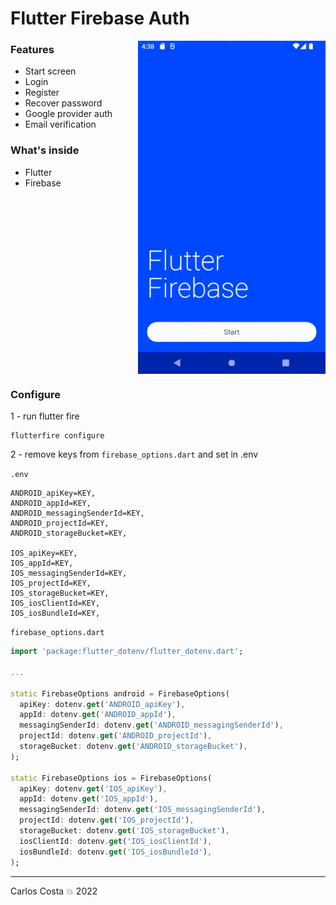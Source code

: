 # Flutter Firebase Auth

<img align="right" src='example.gif' width=300>

### Features

- Start screen
- Login
- Register
- Recover password
- Google provider auth
- Email verification

### What's inside

- Flutter
- Firebase

<div style="clear:both"></div>

### Configure

1 - run flutter fire

```
flutterfire configure
```

2 - remove keys from `firebase_options.dart` and set in .env


`.env`

```
ANDROID_apiKey=KEY,
ANDROID_appId=KEY,
ANDROID_messagingSenderId=KEY,
ANDROID_projectId=KEY,
ANDROID_storageBucket=KEY,

IOS_apiKey=KEY,
IOS_appId=KEY,
IOS_messagingSenderId=KEY,
IOS_projectId=KEY,
IOS_storageBucket=KEY,
IOS_iosClientId=KEY,
IOS_iosBundleId=KEY,
```

`firebase_options.dart`


```dart
import 'package:flutter_dotenv/flutter_dotenv.dart';

...

static FirebaseOptions android = FirebaseOptions(
  apiKey: dotenv.get('ANDROID_apiKey'),
  appId: dotenv.get('ANDROID_appId'),
  messagingSenderId: dotenv.get('ANDROID_messagingSenderId'),
  projectId: dotenv.get('ANDROID_projectId'),
  storageBucket: dotenv.get('ANDROID_storageBucket'),
);

static FirebaseOptions ios = FirebaseOptions(
  apiKey: dotenv.get('IOS_apiKey'),
  appId: dotenv.get('IOS_appId'),
  messagingSenderId: dotenv.get('IOS_messagingSenderId'),
  projectId: dotenv.get('IOS_projectId'),
  storageBucket: dotenv.get('IOS_storageBucket'),
  iosClientId: dotenv.get('IOS_iosClientId'),
  iosBundleId: dotenv.get('IOS_iosBundleId'),
);
```

---
Carlos Costa 💥 2022
